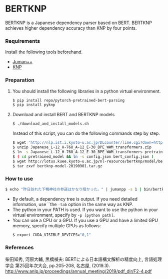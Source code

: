 # BERTKNP

BERTKNP is a Japanese dependency parser based on BERT. BERTKNP achieves higher dependency accuracy than KNP by four points.

### Requirements

Install the following tools beforehand.

- [Juman++](https://github.com/ku-nlp/jumanpp)
- [KNP](https://github.com/ku-nlp/knp)

### Preparation

1. You should install the following libraries in a python virtual environment.
    ```bash
    $ pip install repo/pytorch-pretrained-bert-parsing
    $ pip install pyknp
    ```
1. Download and install BERT and BERTKNP models
    ```bash
    $ ./download_and_install_models.sh
    ```
    Instead of this script, you can do the following commands step by step.
    ```bash
    $ wget 'http://nlp.ist.i.kyoto-u.ac.jp/DLcounter/lime.cgi?down=http://lotus.kuee.kyoto-u.ac.jp/nl-resource/JapaneseBertPretrainedModel/Japanese_L-12_H-768_A-12_E-30_BPE_WWM_transformers.zip&name=Japanese_L-12_H-768_A-12_E-30_BPE_WWM_transformers.zip'
    $ unzip Japanese_L-12_H-768_A-12_E-30_BPE_WWM_transformers.zip
    $ ln -s Japanese_L-12_H-768_A-12_E-30_BPE_WWM_transformers pretrained_model
    $ ( cd pretrained_model && ln -s config.json bert_config.json )
    $ wget http://lotus.kuee.kyoto-u.ac.jp/nl-resource/bertknp/model/bertknp-model-20190901.tar.gz
    $ tar zxvf bertknp-model-20190901.tar.gz
    ```

### How to use
```bash
$ echo "昨日訪れた下鴨神社の参道はかなり暗かった。" | jumanpp -s 1 | bin/bertknp
```

- By default, a dependency tree is output. If you need detailed information, use ``the `-tab` option in the same way as KNP.
- The python in your PATH is used. If you want to use the python in your virtual environment, specify by `-p [python path]`.
- You can use a CPU or a GPU. If you use a GPU and have a limited GPU memory, specify multiple GPUs as follows:
    ```bash
    $ export CUDA_VISIBLE_DEVICES="0,1"
    ```

### References

柴田知秀, 河原大輔, 黒橋禎夫: BERTによる日本語構文解析の精度向上, 言語処理学会 第25回年次大会, pp.205-208, 名古屋, (2019.3).
http://www.anlp.jp/proceedings/annual_meeting/2019/pdf_dir/F2-4.pdf
